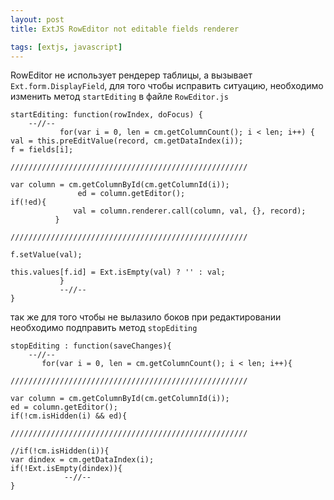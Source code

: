 ```yaml
---
layout: post
title: ExtJS RowEditor not editable fields renderer

tags: [extjs, javascript]
---
```


RowEditor  не использует рендерер таблицы, а вызывает `Ext.form.DisplayField`, для  того чтобы исправить ситуацию, необходимо изменить метод `startEditing` в файле `RowEditor.js`

    startEditing: function(rowIndex, doFocus) {
        --//--
               for(var i = 0, len = cm.getColumnCount(); i < len; i++) {
    val = this.preEditValue(record, cm.getDataIndex(i));
    f = fields[i];

    /////////////////////////////////////////////////////

    var column = cm.getColumnById(cm.getColumnId(i));
                   ed = column.getEditor();
    if(!ed){
                  val = column.renderer.call(column, val, {}, record);
              }

    /////////////////////////////////////////////////////

    f.setValue(val);

    this.values[f.id] = Ext.isEmpty(val) ? '' : val;
               }
               --//--
    }

так же для того чтобы не вылазило боков при редактировании необходимо подправить метод `stopEditing`

    stopEditing : function(saveChanges){
        --//--
           for(var i = 0, len = cm.getColumnCount(); i < len; i++){

    /////////////////////////////////////////////////////

    var column = cm.getColumnById(cm.getColumnId(i));
    ed = column.getEditor();
    if(!cm.isHidden(i) && ed){

    /////////////////////////////////////////////////////

    //if(!cm.isHidden(i)){
    var dindex = cm.getDataIndex(i);
    if(!Ext.isEmpty(dindex)){
                --//--
    }
